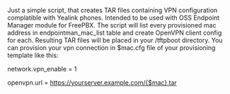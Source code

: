 Just a simple script, that creates TAR files containing VPN configuration complatible with Yealink phones.
Intended to be used with OSS Endpoint Manager module for FreePBX.
The script will list every provisioned mac address in endpointman_mac_list table and create OpenVPN client config for each. 
Resulting TAR files will be placed in your /tftpboot directory. 
You can provision your vpn connection in $mac.cfg file of your provisioning template like this:

network.vpn_enable = 1

openvpn.url = https://yourserver.example.com/{$mac}.tar
